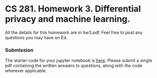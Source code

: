 # CS 281. Homework 3. Differential privacy and machine learning.

All the details for this homework are in hw3.pdf. Feel free to post any questions you may have on Ed.

### Submission
The starter code for your jupyter notebook is [here](https://drive.google.com/file/d/1aAg8fUCqGs1mWqg7LMfyzi292K5_q_Zi/view?usp=sharing). Please submit a single pdf containing the written answers to questions, along with the code wherever applicable. 
